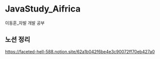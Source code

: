 # JavaStudy_Aifrica
이동훈_자발 개발 공부

## 노션 정리
https://faceted-hell-588.notion.site/62a1b042f6be4e3c90072ff70eb427a0
